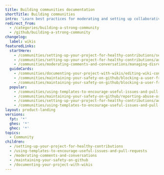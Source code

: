 ```yaml
---
title: Building communities documentation
shortTitle: Building communities
intro: 'Learn best practices for moderating and setting up collaborative, safe, and effective communities using GitHub’s community-tested tools.'
redirect_from:
  - /categories/building-a-strong-community
  - /github/building-a-strong-community
changelog:
  label: wikis
featuredLinks:
  startHere:
    - /communities/setting-up-your-project-for-healthy-contributions/setting-guidelines-for-repository-contributors
    - /communities/setting-up-your-project-for-healthy-contributions/adding-a-code-of-conduct-to-your-project
    - /communities/moderating-comments-and-conversations/managing-disruptive-comments
  guideCards:
    - /communities/documenting-your-project-with-wikis/editing-wiki-content
    - /communities/maintaining-your-safety-on-github/blocking-a-user-from-your-personal-account
    - /communities/maintaining-your-safety-on-github/blocking-a-user-from-your-organization
  popular:
    - /communities/using-templates-to-encourage-useful-issues-and-pull-requests/creating-a-pull-request-template-for-your-repository
    - /communities/maintaining-your-safety-on-github/reporting-abuse-or-spam
    - /communities/setting-up-your-project-for-healthy-contributions/adding-a-license-to-a-repository
    - /communities/using-templates-to-encourage-useful-issues-and-pull-requests/configuring-issue-templates-for-your-repository
layout: product-landing
versions:
  fpt: '*'
  ghes: '*'
  ghec: '*'
topics:
  - Community
children:
  - /setting-up-your-project-for-healthy-contributions
  - /using-templates-to-encourage-useful-issues-and-pull-requests
  - /moderating-comments-and-conversations
  - /maintaining-your-safety-on-github
  - /documenting-your-project-with-wikis
---
```


